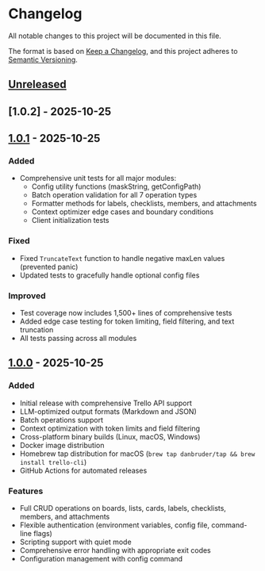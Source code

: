 # Changelog

All notable changes to this project will be documented in this file.

The format is based on [Keep a Changelog](https://keepachangelog.com/en/1.0.0/),
and this project adheres to [Semantic Versioning](https://semver.org/spec/v2.0.0.html).

## [Unreleased]

## [1.0.2] - 2025-10-25

## [1.0.1] - 2025-10-25

### Added
- Comprehensive unit tests for all major modules:
  - Config utility functions (maskString, getConfigPath)
  - Batch operation validation for all 7 operation types
  - Formatter methods for labels, checklists, members, and attachments
  - Context optimizer edge cases and boundary conditions
  - Client initialization tests

### Fixed
- Fixed `TruncateText` function to handle negative maxLen values (prevented panic)
- Updated tests to gracefully handle optional config files

### Improved
- Test coverage now includes 1,500+ lines of comprehensive tests
- Added edge case testing for token limiting, field filtering, and text truncation
- All tests passing across all modules
## [1.0.0] - 2025-10-25

### Added
- Initial release with comprehensive Trello API support
- LLM-optimized output formats (Markdown and JSON)
- Batch operations support
- Context optimization with token limits and field filtering
- Cross-platform binary builds (Linux, macOS, Windows)
- Docker image distribution
- Homebrew tap distribution for macOS (`brew tap danbruder/tap && brew install trello-cli`)
- GitHub Actions for automated releases

### Features
- Full CRUD operations on boards, lists, cards, labels, checklists, members, and attachments
- Flexible authentication (environment variables, config file, command-line flags)
- Scripting support with quiet mode
- Comprehensive error handling with appropriate exit codes
- Configuration management with config command

[Unreleased]: https://github.com/danbruder/trello-cli/compare/v1.0.1...HEAD
[1.0.1]: https://github.com/danbruder/trello-cli/compare/v1.0.0...v1.0.1
[1.0.0]: https://github.com/danbruder/trello-cli/releases/tag/v1.0.0
